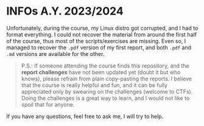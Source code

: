 # INFOs A.Y. 2023/2024

Unfortunately, during the course, my Linux distro got corrupted, and I had to format everything. I could not recover the material from around the first half of the course, thus most of the scripts/exercises are missing. Even so, I managed to recover the `.pdf` version of my first report, and both `.pdf` and `.md` versions are available for the other.

> P.S.: If someone attending the course finds this repository, and the **report challenges** have not been updated yet (doubt it but who knows), please refrain from plain copy-pasting the reports. I believe that the course is really helpful and fun, and it can be fully appreciated only by swearing on the challenges (welcome to CTFs). Doing the challenges is a great way to learn, and I would not like to spoil that for anyone. 

If you have any questions, feel free to ask me, I will try to help.